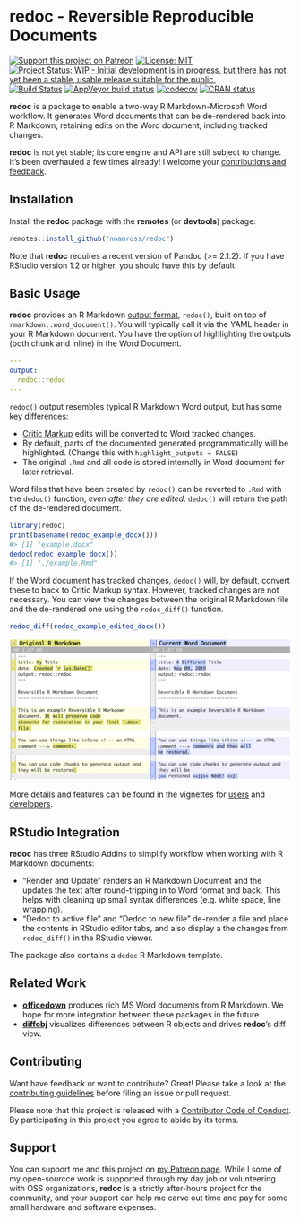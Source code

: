 
<!-- README.md is generated from README.Rmd. Please edit that file -->

# redoc - Reversible Reproducible Documents

<!-- badges: start -->

[![Support this project on
Patreon](https://img.shields.io/badge/patreon-donate-purple.svg)](https://www.patreon.com/noamross)
[![License:
MIT](https://img.shields.io/badge/License-MIT-blue.svg)](https://opensource.org/licenses/MIT)
[![Project Status: WIP - Initial development is in progress, but there
has not yet been a stable, usable release suitable for the
public.](http://www.repostatus.org/badges/latest/wip.svg)](http://www.repostatus.org/#wip)
[![Build
Status](https://travis-ci.org/noamross/redoc.svg?branch=master)](https://travis-ci.org/noamross/redoc)
[![AppVeyor build
status](https://ci.appveyor.com/api/projects/status/github/noamross/redoc?branch=master&svg=true)](https://ci.appveyor.com/project/noamross/redoc)
[![codecov](https://codecov.io/gh/noamross/redoc/branch/master/graph/badge.svg)](https://codecov.io/gh/noamross/redoc)
[![CRAN
status](https://www.r-pkg.org/badges/version/redoc)](https://cran.r-project.org/package=redoc)
<!-- badges: end -->

**redoc** is a package to enable a two-way R Markdown-Microsoft Word
workflow. It generates Word documents that can be de-rendered back into
R Markdown, retaining edits on the Word document, including tracked
changes.

**redoc** is not yet stable; its core engine and API are still subject
to change. It’s been overhauled a few times already\! I welcome your
[contributions and
feedback](https://noamross.github.io/redoc/CONTRIBUTING.html).

## Installation

Install the **redoc** package with the **remotes** (or **devtools**)
package:

``` r
remotes::install_github("noamross/redoc")
```

Note that **redoc** requires a recent version of Pandoc (\>= 2.1.2). If
you have RStudio version 1.2 or higher, you should have this by default.

## Basic Usage

**redoc** provides an R Markdown [output
format](https://bookdown.org/yihui/rmarkdown/output-formats.html),
`redoc()`, built on top of `rmarkdown::word_document()`. You will
typically call it via the YAML header in your R Markdown document. You
have the option of highlighting the outputs (both chunk and inline) in
the Word Document.

``` yaml
---
output:
  redoc::redoc
---
```

`redoc()` output resembles typical R Markdown Word output, but has some
key differences:

  - [Critic Markup](http://criticmarkup.com/spec.php#thebasicsyntax)
    edits will be converted to Word tracked changes.
  - By default, parts of the documented generated programmatically will
    be highlighted. (Change this with `highlight_outputs = FALSE`)
  - The original `.Rmd` and all code is stored internally in Word
    document for later retrieval.

Word files that have been created by `redoc()` can be reverted to `.Rmd`
with the `dedoc()` function, *even after they are edited*. `dedoc()`
will return the path of the de-rendered document.

``` r
library(redoc)
print(basename(redoc_example_docx()))
#> [1] "example.docx"
dedoc(redoc_example_docx())
#> [1] "./example.Rmd"
```

If the Word document has tracked changes, `dedoc()` will, by default,
convert these to back to Critic Markup syntax. However, tracked changes
are not necessary. You can view the changes between the original R
Markdown file and the de-rendered one using the `redoc_diff()` function.

``` r
redoc_diff(redoc_example_edited_docx())
```

![](man/figures/readme-diff.png)

More details and features can be found in the vignettes for
[users](https://noamross.github.io/redoc/articles/mixed-workflows-with-redoc.html)
and
[developers](https://noamross.github.io/redoc/articles/redoc-package-design.html).

## RStudio Integration

**redoc** has three RStudio Addins to simplify workflow when working
with R Markdown documents:

  - “Render and Update” renders an R Markdown Document and the updates
    the text after round-tripping in to Word format and back. This helps
    with cleaning up small syntax differences (e.g. white space, line
    wrapping).
  - “Dedoc to active file” and “Dedoc to new file” de-render a file and
    place the contents in RStudio editor tabs, and also display a the
    changes from `redoc_diff()` in the RStudio viewer.

The package also contains a `dedoc` R Markdown template.

## Related Work

  - [**officedown**](https://github.com/davidgohel/officedown) produces
    rich MS Word documents from R Markdown. We hope for more integration
    between these packages in the future.
  - [**diffobj**](https://github.com/brodieG/diffobj) visualizes
    differences between R objects and drives **redoc**’s diff view.

## Contributing

Want have feedback or want to contribute? Great\! Please take a look at
the [contributing
guidelines](https://github.com/noamross/redoc/blob/master/.github/CONTRIBUTING.md)
before filing an issue or pull request.

Please note that this project is released with a [Contributor Code of
Conduct](https://github.com/noamross/redoc/blob/master/.github/CODE_OF_CONDUCT.md).
By participating in this project you agree to abide by its terms.

## Support

You can support me and this project on [my Patreon
page](https://www.patreon.com/noamross). While I some of my open-sourcce
work is supported through my day job or volunteering with OSS
organizations, **redoc** is a strictly after-hours project for the
community, and your support can help me carve out time and pay for some
small hardware and software expenses.
